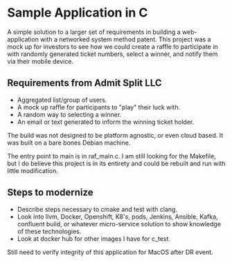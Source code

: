 # Sample Application in C
A simple solution to a larger set of requirements in building a web-application with a networked system method patent. This project was a mock up for investors to see how we could create a raffle to participate in with randomly generated ticket numbers, select a winner, and notify them via their mobile device. 

## Requirements from Admit Split LLC

* Aggregated list/group of users.
* A mock up raffle for participants to "play" their luck with. 
* A random way to selecting a winner.
* An email or text generated to inform the winning ticket holder. 

The build was not designed to be platform agnostic, or even cloud based. It was built on a bare bones Debian machine.

The entry point to main is in raf_main.c. I am still looking for the Makefile, but I do believe this project is in its entirety and could be rebuilt and run with little modification. 

## Steps to modernize

* Describe steps necessary to cmake and test with clang. 
* Look into llvm, Docker, Openshift, K8's, pods, Jenkins, Ansible, Kafka, confluent build, or whatever micro-service solution to show knowledge of these technologies. 
* Look at docker hub for other images I have for c_test.

Still need to verify integrity of this application for MacOS after DR event.